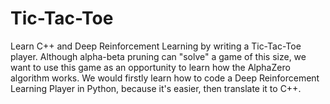 # Tic-Tac-Toe
Learn C++ and Deep Reinforcement Learning by writing a Tic-Tac-Toe player. Although alpha-beta pruning can "solve" a game of this size, we want to use this game as an opportunity to learn how the AlphaZero algorithm works. We would firstly learn how to code a Deep Reinforcement Learning Player in Python, because it's easier, then translate it to C++.